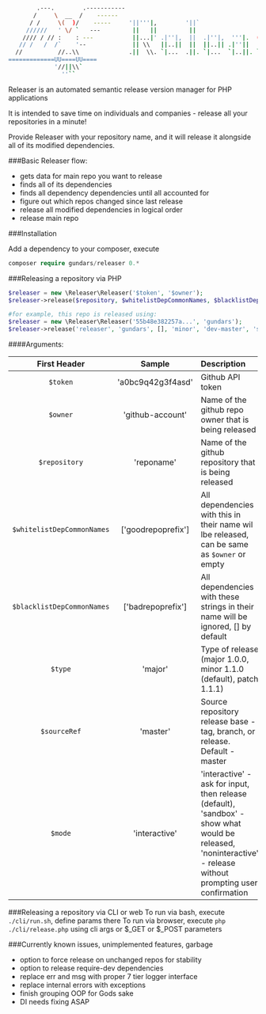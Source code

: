 ```bash

        .---.        .-----------
       /     \  __  /    ------
      / /     \(  )/    -----     '||'''|,        '||`
     //////   ' \/ `   ---         ||   ||         ||
    //// / // :    : ---           ||...|' .|''|,  ||  .|''|,  '''|.  ('''' .|''|, '||''|
   // /   /  /`    '--             || \\   ||..||  ||  ||..|| .|''||   `'') ||..||  ||
  //          //..\\              .||  \\. `|...  .||. `|...  `|..||. `...' `|...  .||.
=============UU====UU====
             '//||\\`
               ''``
```

Releaser is an automated semantic release version manager for PHP applications

It is intended to save time on individuals and companies  - release all your repositories in a minute!

Provide Releaser with your repository name, and it will release it alongside all of its modified dependencies.

###Basic Releaser flow:
- gets data for main repo you want to release
- finds all of its dependencies
- finds all dependency dependencies until all accounted for
- figure out which repos changed since last release
- release all modified dependencies in logical order
- release main repo


###Installation

Add a dependency to your composer, execute
```php
composer require gundars/releaser 0.*
```

###Releasing a repository via PHP
```php
$releaser = new \Releaser\Releaser('$token', '$owner');
$releaser->release($repository, $whitelistDepCommonNames, $blacklistDepCommonNames $type, $sourceRef, $mode);

#for example, this repo is released using:
$releaser = new \Releaser\Releaser('55b48e382257a...', 'gundars');
$releaser->release('releaser', 'gundars', [], 'minor', 'dev-master', 'sandbox');

```

####Arguments:

| First Header     | Sample            | Description                                                 |
|       :---:      |        :---:      | :---                                                        |
| `$token`         |'a0bc9q42g3f4asd'  | Github API token                                            |
| `$owner`         |'github-account'   | Name of the github repo owner that is being released        |
| `$repository`    | 'reponame'        | Name of the github repository that is being released       |
| `$whitelistDepCommonNames` | ['goodrepoprefix']          | All dependencies with this in their name wil lbe released, can be same as `$owner` or empty  |
| `$blacklistDepCommonNames` | ['badrepoprefix']        | All dependencies with these strings in their name will be ignored, [] by default |
| `$type`          | 'major'           | Type of release (major 1.0.0, minor 1.1.0 (default), patch 1.1.1)                       |
| `$sourceRef`     | 'master'          | Source repository release base - tag, branch, or release. Default - master   |
| `$mode`          | 'interactive'     | 'interactive' - ask for input, then release (default), 'sandbox' - show what would be released, 'noninteractive' - release without prompting user confirmation |


###Releasing a repository via CLI or web
To run via bash, execute `./cli/run.sh`, define params there
To run via browser, execute `php ./cli/release.php` using cli args or $_GET or $_POST parameters


###Currently known issues, unimplemented features, garbage
* option to force release on unchanged repos for stability
* option to release require-dev dependencies
* replace err and msg with proper 7 tier logger interface
* replace internal errors with exceptions
* finish grouping OOP for Gods sake
* DI needs fixing ASAP
